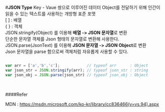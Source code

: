 #**JSON Type**
Key - Vaue 쌍으로 이루어진 데이터 Object를 전달하기 위해 인간이 읽을 수 있는 텍스트를 사용하는 개방형 표준 포맷<br>
[ ] : 배열<br>
{ } : 객체<br>
JSON.stringify(Object) 를 이용해 <b>배열 -> JSON 문자열</b>로 변환<br>
단순한 문자열 객체를 Json 형태의 문자열로 변환해 사용한다.<br>
JSON.parse(JsonText)   를 이용해 <b>JSON 문자열 -> JSON Object</b>로 변환<br>
Json 문자열을 parse 함으로써 객체처럼 자유롭게 사용할 수 있다.
<br>

```javascript

var arr = ['a','b','c'];            // typeof arr      : Object
var json_str = JSON.stringify(arr); // typeof json_str : string
var json_obj = JSON.parse(json_str) // typeof json_obj : Object

```

<br>

####Refer

MDN : https://msdn.microsoft.com/ko-kr/library/cc836466(v=vs.94).aspx
